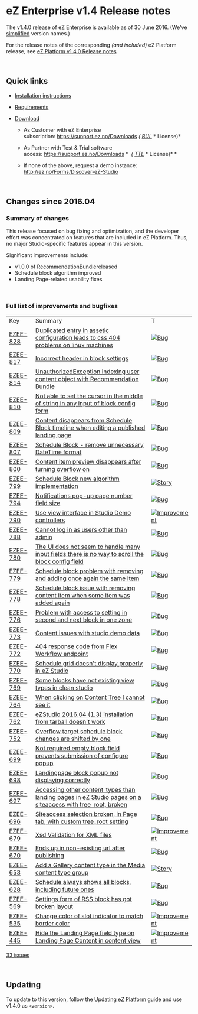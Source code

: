 # eZ Enterprise v1.4 Release notes

The v1.4.0 release of eZ Enterprise is available as of 30 June 2016. (We've [simplified](http://share.ez.no/blogs/ez/ez-systems-release-cycles-and-version-names-simplified) version names.)

For the release notes of the corresponding *(and included)* eZ Platform release, see [eZ Platform v1.4.0 Release notes](../releases/ez_platform_v1.4.0_release_notes.md)

 

## Quick links

-   [Installation instructions](../getting_started/install_ez_platform.md)
-   [Requirements](../getting_started/requirements_and_system_configuration)
-   [Download](http://share.ez.no/downloads/downloads)

    -   As Customer with eZ Enterprise subscription: <https://support.ez.no/Downloads> *( [BUL](http://ez.no/About-our-Software/Licenses-and-agreements/eZ-Business-Use-License-Agreement-eZ-BUL-Version-2.1?return=/About-our-Software/Licenses-and-agreements/eZ-Business-Use-License-Agreement-eZ-BUL-Version-2.1?processed=1457699707&return=%2FAbout-our-Software%2FLicenses-and-agreements%2FeZ-Business-Use-License-Agreement-eZ-BUL-Version-2.1?return=%2FAbout-our-Software%2FLicenses-and-agreements%2FeZ-Business-Use-License-Agreement-eZ-BUL-Version-2.1)* * License)*

    -   As Partner with Test & Trial software access: <https://support.ez.no/Downloads> *  *( [TTL](http://ez.no/About-our-Software/Licenses-and-agreements/eZ-Trial-and-Test-License-Agreement-eZ-TTL-v2.0)* * License)* *

    -   If none of the above, request a demo instance: <http://ez.no/Forms/Discover-eZ-Studio>

 

## Changes since 2016.04

### Summary of changes

This release focused on bug fixing and optimization, and the developer effort was concentrated on features that are included in eZ Platform. Thus, no major Studio-specific features appear in this version.

Significant improvements include:

-   v1.0.0 of [RecommendationBundle](https://github.com/ezsystems/EzSystemsRecommendationBundle)released
-   Schedule block algorithm improved
-   Landing Page-related usability fixes

 

### Full list of improvements and bugfixes

|                                                              |                                                                                                                                                                  |                                                                                                                                |
|--------------------------------------------------------------|------------------------------------------------------------------------------------------------------------------------------------------------------------------|--------------------------------------------------------------------------------------------------------------------------------|
| Key                                                          | Summary                                                                                                                                                          | T                                                                                                                              |
| [EZEE-828](https://jira.ez.no/browse/EZEE-828?src=confmacro) | [Duplicated entry in assetic configuration leads to css 404 problems on linux machines](https://jira.ez.no/browse/EZEE-828?src=confmacro)                        | [![Bug](https://jira.ez.no/images/icons/issuetypes/bug.png)](https://jira.ez.no/browse/EZEE-828?src=confmacro)                 |
| [EZEE-817](https://jira.ez.no/browse/EZEE-817?src=confmacro) | [Incorrect header in block settings](https://jira.ez.no/browse/EZEE-817?src=confmacro)                                                                           | [![Bug](https://jira.ez.no/images/icons/issuetypes/bug.png)](https://jira.ez.no/browse/EZEE-817?src=confmacro)                 |
| [EZEE-814](https://jira.ez.no/browse/EZEE-814?src=confmacro) | [UnauthorizedException indexing user content object with Recommendation Bundle](https://jira.ez.no/browse/EZEE-814?src=confmacro)                                | [![Bug](https://jira.ez.no/images/icons/issuetypes/bug.png)](https://jira.ez.no/browse/EZEE-814?src=confmacro)                 |
| [EZEE-810](https://jira.ez.no/browse/EZEE-810?src=confmacro) | [Not able to set the cursor in the middle of string in any input of block config form](https://jira.ez.no/browse/EZEE-810?src=confmacro)                         | [![Bug](https://jira.ez.no/images/icons/issuetypes/bug.png)](https://jira.ez.no/browse/EZEE-810?src=confmacro)                 |
| [EZEE-809](https://jira.ez.no/browse/EZEE-809?src=confmacro) | [Content disappears from Schedule Block timeline when editing a published landing page](https://jira.ez.no/browse/EZEE-809?src=confmacro)                        | [![Bug](https://jira.ez.no/images/icons/issuetypes/bug.png)](https://jira.ez.no/browse/EZEE-809?src=confmacro)                 |
| [EZEE-807](https://jira.ez.no/browse/EZEE-807?src=confmacro) | [Schedule Block - remove unnecessary DateTime format](https://jira.ez.no/browse/EZEE-807?src=confmacro)                                                          | [![Bug](https://jira.ez.no/images/icons/issuetypes/bug.png)](https://jira.ez.no/browse/EZEE-807?src=confmacro)                 |
| [EZEE-800](https://jira.ez.no/browse/EZEE-800?src=confmacro) | [Content item preview disappears after turning overflow on](https://jira.ez.no/browse/EZEE-800?src=confmacro)                                                    | [![Bug](https://jira.ez.no/images/icons/issuetypes/bug.png)](https://jira.ez.no/browse/EZEE-800?src=confmacro)                 |
| [EZEE-799](https://jira.ez.no/browse/EZEE-799?src=confmacro) | [Schedule Block new algorithm implementation](https://jira.ez.no/browse/EZEE-799?src=confmacro)                                                                  | [![Story](https://jira.ez.no/images/icons/issuetypes/story.png)](https://jira.ez.no/browse/EZEE-799?src=confmacro)             |
| [EZEE-794](https://jira.ez.no/browse/EZEE-794?src=confmacro) | [Notifications pop-up page number field size](https://jira.ez.no/browse/EZEE-794?src=confmacro)                                                                  | [![Bug](https://jira.ez.no/images/icons/issuetypes/bug.png)](https://jira.ez.no/browse/EZEE-794?src=confmacro)                 |
| [EZEE-790](https://jira.ez.no/browse/EZEE-790?src=confmacro) | [Use view interface in Studio Demo controllers](https://jira.ez.no/browse/EZEE-790?src=confmacro)                                                                | [![Improvement](https://jira.ez.no/images/icons/issuetypes/improvement.png)](https://jira.ez.no/browse/EZEE-790?src=confmacro) |
| [EZEE-788](https://jira.ez.no/browse/EZEE-788?src=confmacro) | [Cannot log in as users other than admin](https://jira.ez.no/browse/EZEE-788?src=confmacro)                                                                      | [![Bug](https://jira.ez.no/images/icons/issuetypes/bug.png)](https://jira.ez.no/browse/EZEE-788?src=confmacro)                 |
| [EZEE-780](https://jira.ez.no/browse/EZEE-780?src=confmacro) | [The UI does not seem to handle many input fields there is no way to scroll the block config field](https://jira.ez.no/browse/EZEE-780?src=confmacro)            | [![Bug](https://jira.ez.no/images/icons/issuetypes/bug.png)](https://jira.ez.no/browse/EZEE-780?src=confmacro)                 |
| [EZEE-779](https://jira.ez.no/browse/EZEE-779?src=confmacro) | [Schedule block problem with removing and adding once again the same Item](https://jira.ez.no/browse/EZEE-779?src=confmacro)                                     | [![Bug](https://jira.ez.no/images/icons/issuetypes/bug.png)](https://jira.ez.no/browse/EZEE-779?src=confmacro)                 |
| [EZEE-778](https://jira.ez.no/browse/EZEE-778?src=confmacro) | [Schedule block issue with removing content item when some item was added again](https://jira.ez.no/browse/EZEE-778?src=confmacro)                               | [![Bug](https://jira.ez.no/images/icons/issuetypes/bug.png)](https://jira.ez.no/browse/EZEE-778?src=confmacro)                 |
| [EZEE-776](https://jira.ez.no/browse/EZEE-776?src=confmacro) | [Problem with access to setting in second and next block in one zone](https://jira.ez.no/browse/EZEE-776?src=confmacro)                                          | [![Bug](https://jira.ez.no/images/icons/issuetypes/bug.png)](https://jira.ez.no/browse/EZEE-776?src=confmacro)                 |
| [EZEE-773](https://jira.ez.no/browse/EZEE-773?src=confmacro) | [Content issues with studio demo data](https://jira.ez.no/browse/EZEE-773?src=confmacro)                                                                         | [![Bug](https://jira.ez.no/images/icons/issuetypes/bug.png)](https://jira.ez.no/browse/EZEE-773?src=confmacro)                 |
| [EZEE-772](https://jira.ez.no/browse/EZEE-772?src=confmacro) | [404 response code from Flex Workflow endpoint](https://jira.ez.no/browse/EZEE-772?src=confmacro)                                                                | [![Bug](https://jira.ez.no/images/icons/issuetypes/bug.png)](https://jira.ez.no/browse/EZEE-772?src=confmacro)                 |
| [EZEE-770](https://jira.ez.no/browse/EZEE-770?src=confmacro) | [Schedule grid doesn't display properly in eZ Studio](https://jira.ez.no/browse/EZEE-770?src=confmacro)                                                          | [![Bug](https://jira.ez.no/images/icons/issuetypes/bug.png)](https://jira.ez.no/browse/EZEE-770?src=confmacro)                 |
| [EZEE-769](https://jira.ez.no/browse/EZEE-769?src=confmacro) | [Some blocks have not existing view types in clean studio](https://jira.ez.no/browse/EZEE-769?src=confmacro)                                                     | [![Bug](https://jira.ez.no/images/icons/issuetypes/bug.png)](https://jira.ez.no/browse/EZEE-769?src=confmacro)                 |
| [EZEE-764](https://jira.ez.no/browse/EZEE-764?src=confmacro) | [When clicking on Content Tree I cannot see it](https://jira.ez.no/browse/EZEE-764?src=confmacro)                                                                | [![Bug](https://jira.ez.no/images/icons/issuetypes/bug.png)](https://jira.ez.no/browse/EZEE-764?src=confmacro)                 |
| [EZEE-762](https://jira.ez.no/browse/EZEE-762?src=confmacro) | [eZStudio 2016.04 (1.3) installation from tarball doesn't work](https://jira.ez.no/browse/EZEE-762?src=confmacro)                                                | [![Bug](https://jira.ez.no/images/icons/issuetypes/bug.png)](https://jira.ez.no/browse/EZEE-762?src=confmacro)                 |
| [EZEE-752](https://jira.ez.no/browse/EZEE-752?src=confmacro) | [Overflow target schedule block changes are shifted by one](https://jira.ez.no/browse/EZEE-752?src=confmacro)                                                    | [![Bug](https://jira.ez.no/images/icons/issuetypes/bug.png)](https://jira.ez.no/browse/EZEE-752?src=confmacro)                 |
| [EZEE-699](https://jira.ez.no/browse/EZEE-699?src=confmacro) | [Not required empty block field prevents submission of configure popup](https://jira.ez.no/browse/EZEE-699?src=confmacro)                                        | [![Bug](https://jira.ez.no/images/icons/issuetypes/bug.png)](https://jira.ez.no/browse/EZEE-699?src=confmacro)                 |
| [EZEE-698](https://jira.ez.no/browse/EZEE-698?src=confmacro) | [Landingpage block popup not displaying correctly](https://jira.ez.no/browse/EZEE-698?src=confmacro)                                                             | [![Bug](https://jira.ez.no/images/icons/issuetypes/bug.png)](https://jira.ez.no/browse/EZEE-698?src=confmacro)                 |
| [EZEE-697](https://jira.ez.no/browse/EZEE-697?src=confmacro) | [Accessing other content\_types than landing pages in eZ Studio pages on a siteaccess with tree\_root, broken](https://jira.ez.no/browse/EZEE-697?src=confmacro) | [![Bug](https://jira.ez.no/images/icons/issuetypes/bug.png)](https://jira.ez.no/browse/EZEE-697?src=confmacro)                 |
| [EZEE-696](https://jira.ez.no/browse/EZEE-696?src=confmacro) | [Siteaccess selection broken, in Page tab, with custom tree\_root setting](https://jira.ez.no/browse/EZEE-696?src=confmacro)                                     | [![Bug](https://jira.ez.no/images/icons/issuetypes/bug.png)](https://jira.ez.no/browse/EZEE-696?src=confmacro)                 |
| [EZEE-679](https://jira.ez.no/browse/EZEE-679?src=confmacro) | [Xsd Validation for XML files](https://jira.ez.no/browse/EZEE-679?src=confmacro)                                                                                 | [![Improvement](https://jira.ez.no/images/icons/issuetypes/improvement.png)](https://jira.ez.no/browse/EZEE-679?src=confmacro) |
| [EZEE-670](https://jira.ez.no/browse/EZEE-670?src=confmacro) | [Ends up in non-existing url after publishing](https://jira.ez.no/browse/EZEE-670?src=confmacro)                                                                 | [![Bug](https://jira.ez.no/images/icons/issuetypes/bug.png)](https://jira.ez.no/browse/EZEE-670?src=confmacro)                 |
| [EZEE-653](https://jira.ez.no/browse/EZEE-653?src=confmacro) | [Add a Gallery content type in the Media content type group](https://jira.ez.no/browse/EZEE-653?src=confmacro)                                                   | [![Story](https://jira.ez.no/images/icons/issuetypes/story.png)](https://jira.ez.no/browse/EZEE-653?src=confmacro)             |
| [EZEE-628](https://jira.ez.no/browse/EZEE-628?src=confmacro) | [Schedule always shows all blocks, including future ones](https://jira.ez.no/browse/EZEE-628?src=confmacro)                                                      | [![Bug](https://jira.ez.no/images/icons/issuetypes/bug.png)](https://jira.ez.no/browse/EZEE-628?src=confmacro)                 |
| [EZEE-569](https://jira.ez.no/browse/EZEE-569?src=confmacro) | [Settings form of RSS block has got broken layout](https://jira.ez.no/browse/EZEE-569?src=confmacro)                                                             | [![Bug](https://jira.ez.no/images/icons/issuetypes/bug.png)](https://jira.ez.no/browse/EZEE-569?src=confmacro)                 |
| [EZEE-535](https://jira.ez.no/browse/EZEE-535?src=confmacro) | [Change color of slot indicator to match border color](https://jira.ez.no/browse/EZEE-535?src=confmacro)                                                         | [![Improvement](https://jira.ez.no/images/icons/issuetypes/improvement.png)](https://jira.ez.no/browse/EZEE-535?src=confmacro) |
| [EZEE-445](https://jira.ez.no/browse/EZEE-445?src=confmacro) | [Hide the Landing Page field type on Landing Page Content in content view](https://jira.ez.no/browse/EZEE-445?src=confmacro)                                     | [![Improvement](https://jira.ez.no/images/icons/issuetypes/improvement.png)](https://jira.ez.no/browse/EZEE-445?src=confmacro) |

 [33 issues](https://jira.ez.no/secure/IssueNavigator.jspa?reset=true&jqlQuery=key+%3D+EZS-788+OR+key+%3D+EZS-773+OR+key+%3D+EZS-776+OR+key+%3D+EZS-770+OR+key+%3D+EZS-769+OR+key+%3D+EZS-764+OR+key+%3D+EZS-762+OR+key+%3D+EZS-653+OR+key+%3D+EZS-535+OR+key+%3D+EZS-445+OR+key+%3D+EZS-799+OR+key+%3D+EZS-779+OR+key+%3D+EZS-780+OR+key+%3D+EZS-698+OR+key+%3D+EZS-699+OR+key+%3D+EZS-790+OR+key+%3D+EZS-679+OR+key+%3D+EZS-752+OR+key+%3D+EZS-807+OR+key+%3D+EZS-778+OR+key+%3D+EZS-809+OR+key+%3D+EZS-800+OR+key+%3D+EZS-794+OR+key+%3D+EZS-817+OR+key+%3D+EZS-810+OR+key+%3D+EZS-670+OR+key+%3D+EZS-828+OR+key+%3D+EZS-569+OR+key+%3D+EZS-696+OR+key+%3D+EZS-697+OR+key+%3D+EZS-814+OR+key+%3D+EZS-772+OR+key+%3D+EZS-628+&src=confmacro "View all matching issues in JIRA.")

 

## Updating

To update to this version, follow the [Updating eZ Platform](../releases/updating_ez_platform.md) guide and use v1.4.0 as `<version>`.
